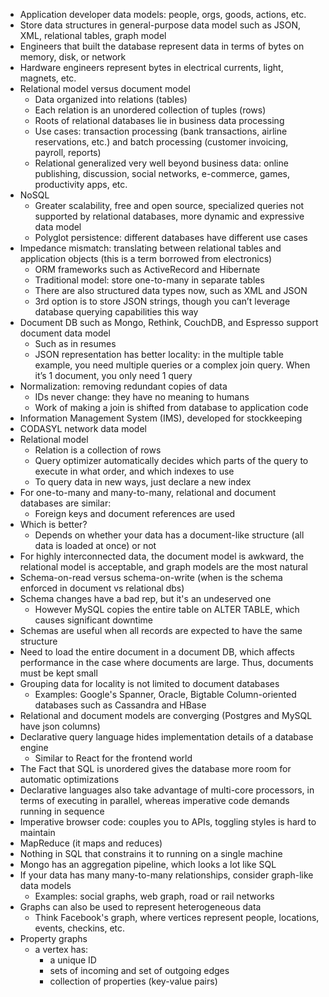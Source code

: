 * Application developer data models: people, orgs, goods, actions, etc.
* Store data structures in general-purpose data model such as JSON, XML, relational tables, graph model
* Engineers that built the database represent data in terms of bytes on memory, disk, or network
* Hardware engineers represent bytes in electrical currents, light, magnets, etc.
* Relational model versus document model
    * Data organized into relations (tables)
    * Each relation is an unordered collection of tuples (rows)
    * Roots of relational databases lie in business data processing
    * Use cases: transaction processing (bank transactions, airline reservations, etc.) and batch processing (customer invoicing, payroll, reports)
    * Relational generalized very well beyond business data: online publishing, discussion, social networks, e-commerce, games, productivity apps, etc.
* NoSQL
    * Greater scalability, free and open source, specialized queries not supported by relational databases, more dynamic and expressive data model
    * Polyglot persistence: different databases have different use cases
* Impedance mismatch: translating between relational tables and application objects (this is a term borrowed from electronics)
    * ORM frameworks such as ActiveRecord and Hibernate
    * Traditional model: store one-to-many in separate tables
    * There are also structured data types now, such as XML and JSON
    * 3rd option is to store JSON strings, though you can’t leverage database querying capabilities this way
* Document DB such as Mongo, Rethink, CouchDB, and Espresso support document data model
    * Such as in resumes
    * JSON representation has better locality: in the multiple table example, you need multiple queries or a complex join query. When it’s 1 document, you only need 1 query
* Normalization: removing redundant copies of data
	* IDs never change: they have no meaning to humans
	* Work of making a join is shifted from database to application code
* Information Management System (IMS), developed for stockkeeping
* CODASYL network data model
* Relational model
	* Relation is a collection of rows
	* Query optimizer automatically decides which parts of the query to execute in what order, and which indexes to use
	* To query data in new ways, just declare a new index
* For one-to-many and many-to-many, relational and document databases are similar:
	* Foreign keys and document references are used
* Which is better?
	* Depends on whether your data has a document-like structure (all data is loaded at once) or not
* For highly interconnected data, the document model is awkward, the relational model is acceptable, and graph models are the most natural
* Schema-on-read versus schema-on-write (when is the schema enforced in document vs relational dbs)
* Schema changes have a bad rep, but it's an undeserved one
	* However MySQL copies the entire table on ALTER TABLE, which causes significant downtime
* Schemas are useful when all records are expected to have the same structure
* Need to load the entire document in a document DB, which affects performance in the case where documents are large. Thus, documents must be kept small
* Grouping data for locality is not limited to document databases
	* Examples: Google's Spanner, Oracle, Bigtable Column-oriented databases such as Cassandra and HBase
* Relational and document models are converging (Postgres and MySQL have json columns)
* Declarative query language hides implementation details of a database engine
	* Similar to React for the frontend world
* The Fact that SQL is unordered gives the database more room for automatic optimizations
* Declarative languages also take advantage of multi-core processors, in terms of executing in parallel, whereas imperative code demands running in sequence
* Imperative browser code: couples you to APIs, toggling styles is hard to maintain
* MapReduce (it maps and reduces)
* Nothing in SQL that constrains it to running on a single machine
* Mongo has an aggregation pipeline, which looks a lot like SQL
* If your data has many many-to-many relationships, consider graph-like data models
	* Examples: social graphs, web graph, road or rail networks
* Graphs can also be used to represent heterogeneous data
	* Think Facebook's graph, where vertices represent people, locations, events, checkins, etc.
* Property graphs
	* a vertex has:
		* a unique ID
		* sets of incoming and set of outgoing edges
		* collection of properties (key-value pairs)
